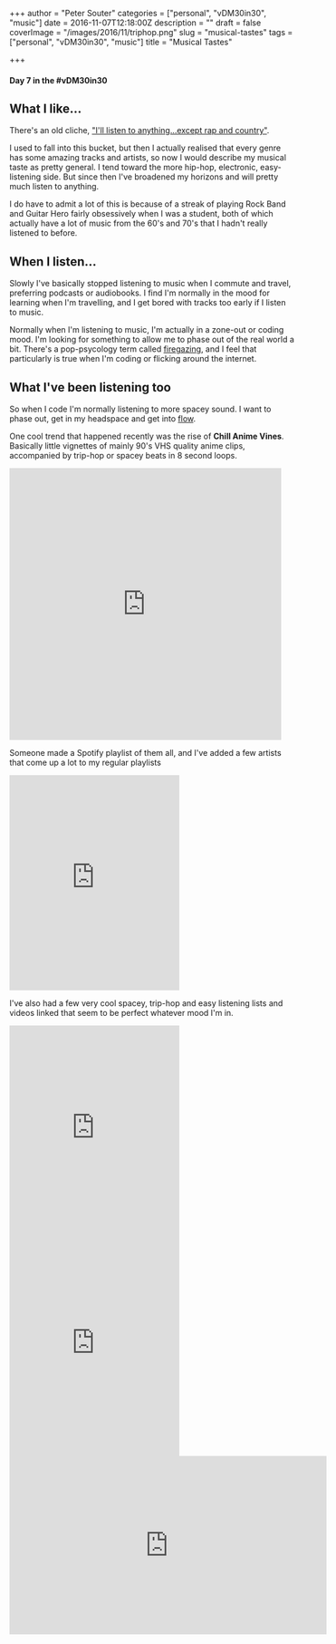 +++
author = "Peter Souter"
categories = ["personal", "vDM30in30", "music"]
date = 2016-11-07T12:18:00Z
description = ""
draft = false
coverImage = "/images/2016/11/triphop.png"
slug = "musical-tastes"
tags = ["personal", "vDM30in30", "music"]
title = "Musical Tastes"

+++

#### Day 7 in the #vDM30in30

## What I like...

There's an old cliche, ["I'll listen to anything...except rap and country"](https://psmag.com/i-listen-to-everything-except-rap-and-country-music-28048a1168bf#.nkmz5aasw).

I used to fall into this bucket, but then I actually realised that every genre has some amazing tracks and artists, so now I would describe my musical taste as pretty general. I tend toward the more hip-hop, electronic, easy-listening side. But since then I've broadened my horizons and will pretty much listen to anything.

I do have to admit a lot of this is because of a streak of playing Rock Band and Guitar Hero fairly obsessively when I was a student, both of which actually have a lot of music from the 60's and 70's that I hadn't really listened to before.

## When I listen...

Slowly I've basically stopped listening to music when I commute and travel, preferring podcasts or audiobooks. I find I'm normally in the mood for learning when I'm travelling, and I get bored with tracks too early if I listen to music.

Normally when I'm listening to music, I'm actually in a zone-out or coding mood. I'm looking for something to allow me to phase out of the real world a bit. There's a pop-psycology term called [firegazing](http://www.smithsonianmag.com/science-nature/fire-good-make-human-inspiration-happen-132494650/?no-ist), and I feel that particularly is true when I'm coding or flicking around the internet.

## What I've been listening too

So when I code I'm normally listening to more spacey sound. I want to phase out, get in my headspace and get into
[flow](https://en.wikipedia.org/wiki/Flow_(psychology)).

One cool trend that happened recently was the rise of **Chill Anime Vines**. Basically little vignettes of mainly 90's VHS quality anime clips, accompanied by trip-hop or spacey beats in 8 second loops.

<iframe src="https://vine.co/v/iMpjtTWbdIX/embed/postcard" width="480" height="480" frameborder="0"></iframe><script src="https://platform.vine.co/static/scripts/embed.js"></script>

Someone made a Spotify playlist of them all, and I've added a few artists that come up a lot to my regular playlists

<iframe src="https://embed.spotify.com/?uri=spotify%3Auser%3Abeeaguila%3Aplaylist%3A2ggzPKZygVlkGUy9IJkFL2" width="300" height="380" frameborder="0" allowtransparency="true"></iframe>

I've also had a few very cool spacey, trip-hop and easy listening lists and videos linked that seem to be perfect whatever mood I'm in.

<iframe src="https://embed.spotify.com/?uri=spotify%3Auser%3A123156102%3Aplaylist%3A0EedULhw6qjt7m6PD0Zsjb" width="300" height="380" frameborder="0" allowtransparency="true"></iframe>

<iframe src="https://embed.spotify.com/?uri=spotify%3Auser%3Apep.garcia%3Aplaylist%3A19VKB4IorShrjL96LNbrvZ" width="300" height="380" frameborder="0" allowtransparency="true"></iframe>

<iframe width="560" height="315" src="https://www.youtube.com/embed/bV-hSgL1R74" frameborder="0" allowfullscreen></iframe>
